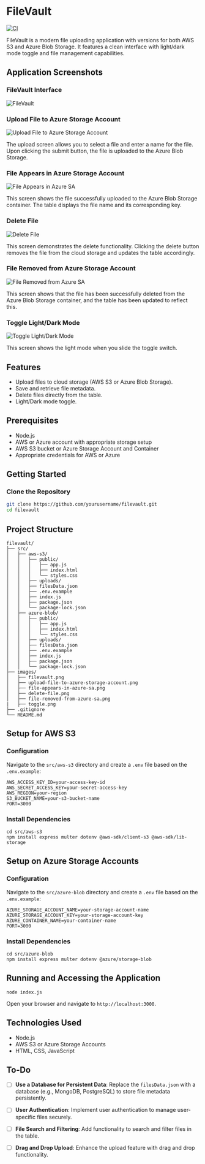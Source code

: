 # FileVault

[![CI](https://github.com/Louis-Solirius/filevault/actions/workflows/ci-pipeline.yml/badge.svg?event=push)](https://github.com/Louis-Solirius/filevault/actions/workflows/ci-pipeline.yml)

FileVault is a modern file uploading application with versions for both AWS S3 and Azure Blob Storage. It features a clean interface with light/dark mode toggle and file management capabilities.

## Application Screenshots

### FileVault Interface

![FileVault](images/filevault.png)

### Upload File to Azure Storage Account

![Upload File to Azure Storage Account](images/upload-file-to-azure-storage-account.png)

The upload screen allows you to select a file and enter a name for the file. Upon clicking the submit button, the file is uploaded to the Azure Blob Storage.

### File Appears in Azure Storage Account

![File Appears in Azure SA](images/file-appears-in-azure-sa.png)

This screen shows the file successfully uploaded to the Azure Blob Storage container. The table displays the file name and its corresponding key.

### Delete File

![Delete File](images/delete-file.png)

This screen demonstrates the delete functionality. Clicking the delete button removes the file from the cloud storage and updates the table accordingly.

### File Removed from Azure Storage Account

![File Removed from Azure SA](images/file-removed-from-azure-sa.png)

This screen shows that the file has been successfully deleted from the Azure Blob Storage container, and the table has been updated to reflect this.

### Toggle Light/Dark Mode

![Toggle Light/Dark Mode](images/toggle.png)

This screen shows the light mode when you slide the toggle switch.

## Features

- Upload files to cloud storage (AWS S3 or Azure Blob Storage).
- Save and retrieve file metadata.
- Delete files directly from the table.
- Light/Dark mode toggle.

## Prerequisites

- Node.js
- AWS or Azure account with appropriate storage setup
- AWS S3 bucket or Azure Storage Account and Container
- Appropriate credentials for AWS or Azure

## Getting Started

### Clone the Repository

```bash
git clone https://github.com/yourusername/filevault.git
cd filevault
```

## Project Structure

```
filevault/
├── src/
│   ├── aws-s3/
│   │   ├── public/
│   │   │   ├── app.js
│   │   │   ├── index.html
│   │   │   └── styles.css
│   │   ├── uploads/
│   │   ├── filesData.json
│   │   ├── .env.example
│   │   ├── index.js
│   │   ├── package.json
│   │   └── package-lock.json
│   ├── azure-blob/
│   │   ├── public/
│   │   │   ├── app.js
│   │   │   ├── index.html
│   │   │   └── styles.css
│   │   ├── uploads/
│   │   ├── filesData.json
│   │   ├── .env.example
│   │   ├── index.js
│   │   ├── package.json
│   │   └── package-lock.json
├── images/
│   ├── filevault.png
│   ├── upload-file-to-azure-storage-account.png
│   ├── file-appears-in-azure-sa.png
│   ├── delete-file.png
│   ├── file-removed-from-azure-sa.png
|   ├── toggle.png
├── .gitignore
└── README.md
```

## Setup for AWS S3

### Configuration

Navigate to the `src/aws-s3` directory and create a `.env` file based on the `.env.example`:

```
AWS_ACCESS_KEY_ID=your-access-key-id
AWS_SECRET_ACCESS_KEY=your-secret-access-key
AWS_REGION=your-region
S3_BUCKET_NAME=your-s3-bucket-name
PORT=3000
```

### Install Dependencies

```
cd src/aws-s3
npm install express multer dotenv @aws-sdk/client-s3 @aws-sdk/lib-storage
```

## Setup on Azure Storage Accounts

### Configuration

Navigate to the `src/azure-blob` directory and create a `.env` file based on the `.env.example`:

```
AZURE_STORAGE_ACCOUNT_NAME=your-storage-account-name
AZURE_STORAGE_ACCOUNT_KEY=your-storage-account-key
AZURE_CONTAINER_NAME=your-container-name
PORT=3000
```

### Install Dependencies

```
cd src/azure-blob
npm install express multer dotenv @azure/storage-blob
```

## Running and Accessing the Application

```
node index.js
```

Open your browser and navigate to `http://localhost:3000`.

## Technologies Used

- Node.js
- AWS S3 or Azure Storage Accounts
- HTML, CSS, JavaScript

## To-Do

- [ ] **Use a Database for Persistent Data**: Replace the `filesData.json` with a database (e.g., MongoDB, PostgreSQL) to store file metadata persistently.

- [ ] **User Authentication**: Implement user authentication to manage user-specific files securely.

- [ ] **File Search and Filtering**: Add functionality to search and filter files in the table.

- [ ] **Drag and Drop Upload**: Enhance the upload feature with drag and drop functionality.

